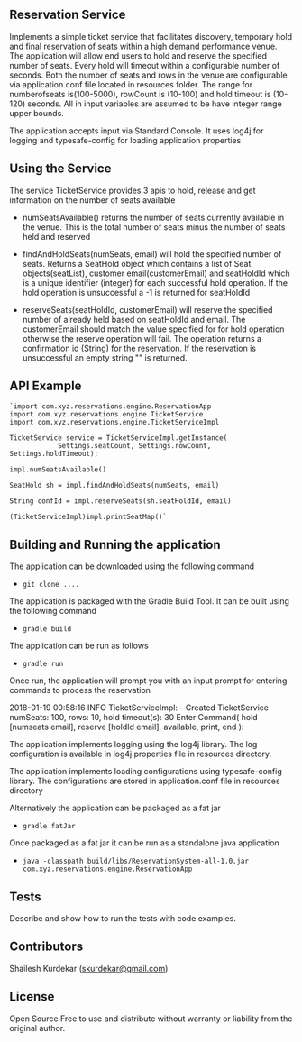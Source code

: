 ## Reservation Service

Implements a simple ticket service that facilitates discovery, temporary hold and final reservation of seats within a high 
demand performance venue. The application will allow end users to hold and reserve the specified number of seats. Every hold will
timeout within a configurable number of seconds. Both the number of seats and rows in the venue are configurable via 
application.conf file located in resources folder. The range for numberofseats is(100-5000), rowCount is (10-100) and
hold timeout is (10-120) seconds. All in input variables are assumed to be have integer range upper bounds.

The application accepts input via Standard Console. It uses log4j for logging and typesafe-config for loading application properties

## Using the Service
The service TicketService provides 3 apis to hold, release and get information on the number of seats available
 - numSeatsAvailable() returns the number of seats currently available in the venue. This is the total number of seats
 minus the number of seats held and reserved
 
 - findAndHoldSeats(numSeats, email) will hold the specified number of seats. Returns a SeatHold object which contains 
 a list of Seat objects(seatList), customer email(customerEmail) and seatHoldId which is a unique identifier (integer) for each 
 successful hold operation. If the hold operation is unsuccessful a -1 is returned for seatHoldId
 
 - reserveSeats(seatHoldId, customerEmail) will reserve the specified number of already held based on seatHoldId and email.
 The customerEmail should match the value specified for for hold operation otherwise the reserve operation will fail. The operation
 returns a confirmation id (String) for the reservation. If the reservation is unsuccessful an empty string "" is returned.

## API Example
    `import com.xyz.reservations.engine.ReservationApp
    import com.xyz.reservations.engine.TicketService
    import com.xyz.reservations.engine.TicketServiceImpl

    TicketService service = TicketServiceImpl.getInstance(
                Settings.seatCount, Settings.rowCount, Settings.holdTimeout);
                
    impl.numSeatsAvailable()
    
    SeatHold sh = impl.findAndHoldSeats(numSeats, email)
    
    String confId = impl.reserveSeats(sh.seatHoldId, email)
    
    (TicketServiceImpl)impl.printSeatMap()`
    
## Building and Running the application
The application can be downloaded using the following command
 - `git clone ....`
 
The application is packaged with the Gradle Build Tool. It can be built using the following command
 - `gradle build`
     
The application can be run as follows
 - `gradle run`
 
Once run, the application will prompt you with an input prompt for entering commands to process the reservation
 
2018-01-19 00:58:16 INFO  TicketServiceImpl: - Created TicketService numSeats: 100, rows: 10, hold timeout(s): 30
Enter Command( hold [numseats email], reserve [holdId email], available, print, end ): 

The application implements logging using the log4j library. The log configuration is available in log4j.properties
file in resources directory.
   
The application implements loading configurations using typesafe-config library. The configurations are stored in
application.conf file in resources directory

Alternatively the application can be packaged as a fat jar
 - `gradle fatJar`
     
Once packaged as a fat jar it can be run as a standalone java application
 - `java -classpath build/libs/ReservationSystem-all-1.0.jar com.xyz.reservations.engine.ReservationApp`

    
## Tests
Describe and show how to run the tests with code examples.

## Contributors
Shailesh Kurdekar (skurdekar@gmail.com)

## License
Open Source Free to use and distribute without warranty or liability from the original author.
